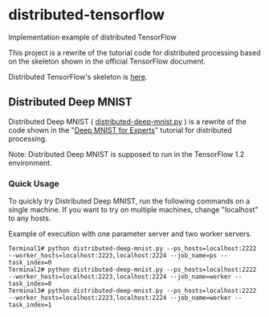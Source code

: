 # distributed-tensorflow
Implementation example of distributed TensorFlow

This project is a rewrite of the tutorial code for distributed processing based on the skeleton shown in the official TensorFlow document.

Distributed TensorFlow's skeleton is [here](https://www.tensorflow.org/deploy/distributed "Distributed TensorFlow | TensorFlow").

## Distributed Deep MNIST
Distributed Deep MNIST ( [distributed-deep-mnist.py](distributed-deep-mnist.py) ) is a rewrite of the code shown in the "[Deep MNIST for Experts](https://www.tensorflow.org/get_started/mnist/pros "Deep MNIST for Experts | TensorFlow")" tutorial for distributed processing.

Note: Distributed Deep MNIST is supposed to run in the TensorFlow 1.2 environment.

### Quick Usage
To quickly try Distributed Deep MNIST, run the following commands on a single machine. If you want to try on multiple machines, change "localhost" to any hosts.

Example of execution with one parameter server and two worker servers.

```
Terminal1# python distributed-deep-mnist.py --ps_hosts=localhost:2222 --worker_hosts=localhost:2223,localhost:2224 --job_name=ps --task_index=0
Terminal2# python distributed-deep-mnist.py --ps_hosts=localhost:2222 --worker_hosts=localhost:2223,localhost:2224 --job_name=worker --task_index=0
Terminal3# python distributed-deep-mnist.py --ps_hosts=localhost:2222 --worker_hosts=localhost:2223,localhost:2224 --job_name=worker --task_index=1
```
